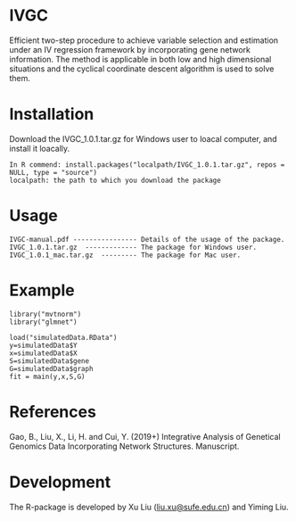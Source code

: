 # IVGC
Efficient two-step procedure to achieve variable selection and estimation under an IV regression framework by incorporating gene network information. The method is applicable in both low and high dimensional situations and the cyclical coordinate descent algorithm is used to solve them.
# Installation
Download the IVGC_1.0.1.tar.gz for Windows user to loacal computer, and install it loacally.

    In R commend: install.packages("localpath/IVGC_1.0.1.tar.gz", repos = NULL, type = "source")
    localpath: the path to which you download the package 

# Usage

    IVGC-manual.pdf ---------------- Details of the usage of the package.
    IVGC_1.0.1.tar.gz  ------------- The package for Windows user.
    IVGC_1.0.1_mac.tar.gz  --------- The package for Mac user.
# Example
    library("mvtnorm")
    library("glmnet")

    load("simulatedData.RData")
    y=simulatedData$Y
    x=simulatedData$X   
    S=simulatedData$gene
    G=simulatedData$graph
    fit = main(y,x,S,G)
 
 # References
Gao, B., Liu, X., Li, H. and Cui, Y. (2019+) Integrative Analysis of Genetical Genomics Data Incorporating Network Structures. Manuscript.

# Development
The R-package is developed by Xu Liu (liu.xu@sufe.edu.cn) and Yiming Liu.
